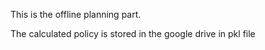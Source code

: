 This is the offline planning part. 

The calculated policy is stored in the google drive in pkl file
